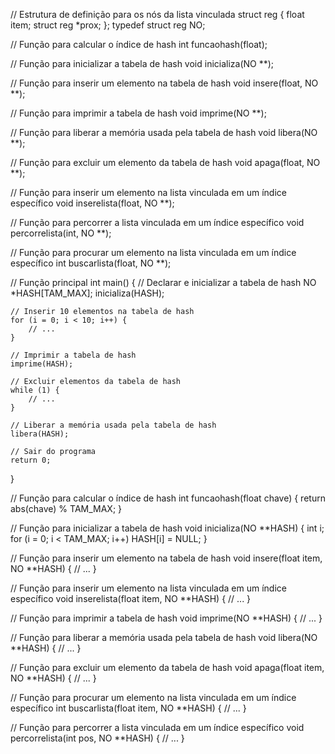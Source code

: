 // Estrutura de definição para os nós da lista vinculada
struct reg {
    float item;
    struct reg *prox;
};
typedef struct reg NO;

// Função para calcular o índice de hash
int funcaohash(float);

// Função para inicializar a tabela de hash
void inicializa(NO **);

// Função para inserir um elemento na tabela de hash
void insere(float, NO **);

// Função para imprimir a tabela de hash
void imprime(NO **);

// Função para liberar a memória usada pela tabela de hash
void libera(NO **);

// Função para excluir um elemento da tabela de hash
void apaga(float, NO **);

// Função para inserir um elemento na lista vinculada em um índice específico
void inserelista(float,  NO **);

// Função para percorrer a lista vinculada em um índice específico
void percorrelista(int,  NO **);

// Função para procurar um elemento na lista vinculada em um índice específico
int buscarlista(float, NO **);

// Função principal
int main() {
    // Declarar e inicializar a tabela de hash
    NO *HASH[TAM_MAX];
    inicializa(HASH);

    // Inserir 10 elementos na tabela de hash
    for (i = 0; i < 10; i++) {
        // ...
    }

    // Imprimir a tabela de hash
    imprime(HASH);

    // Excluir elementos da tabela de hash
    while (1) {
        // ...
    }

    // Liberar a memória usada pela tabela de hash
    libera(HASH);

    // Sair do programa
    return 0;
}

// Função para calcular o índice de hash
int funcaohash(float chave) {
    return abs(chave) % TAM_MAX;
}

// Função para inicializar a tabela de hash
void inicializa(NO **HASH) {
    int i;
    for (i = 0; i < TAM_MAX; i++)
        HASH[i] = NULL;
}

// Função para inserir um elemento na tabela de hash
void insere(float item, NO **HASH) {
    // ...
}

// Função para inserir um elemento na lista vinculada em um índice específico
void inserelista(float item, NO **HASH) {
    // ...
}

// Função para imprimir a tabela de hash
void imprime(NO **HASH) {
    // ...
}

// Função para liberar a memória usada pela tabela de hash
void libera(NO **HASH) {
    // ...
}

// Função para excluir um elemento da tabela de hash
void apaga(float item, NO **HASH) {
    // ...
}

// Função para procurar um elemento na lista vinculada em um índice específico
int buscarlista(float item, NO **HASH) {
    // ...
}

// Função para percorrer a lista vinculada em um índice específico
void percorrelista(int pos, NO **HASH) {
    // ...
}
